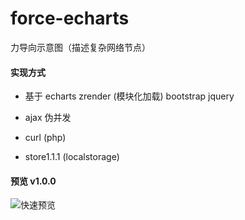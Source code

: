 # force-echarts
力导向示意图（描述复杂网络节点）

#### 实现方式

* 基于 echarts zrender (模块化加载) bootstrap jquery

* ajax 伪并发

* curl (php)

* store1.1.1 (localstorage)

#### 预览 v1.0.0

![快速预览][1]

[1]: http://images.cnitblog.com/blog/531703/201501/271722234258301.gif 	"快速预览"
